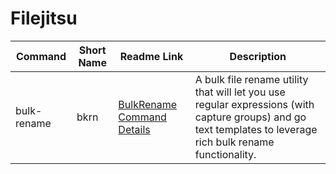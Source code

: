 # Filejitsu

|Command|Short Name|Readme Link|Description|
|-----|-----|-----|-----|
|bulk-rename|bkrn|[BulkRename Command Details](./bulkrename/README.md)|A bulk file rename utility that will let you use regular expressions (with capture groups) and go text templates to leverage rich bulk rename functionality.|
